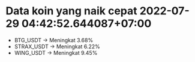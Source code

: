 # Data koin yang naik cepat 2022-07-29 04:42:52.644087+07:00

* BTG_USDT -> Meningkat 3.68%
* STRAX_USDT -> Meningkat 6.22%
* WING_USDT -> Meningkat 9.45%
